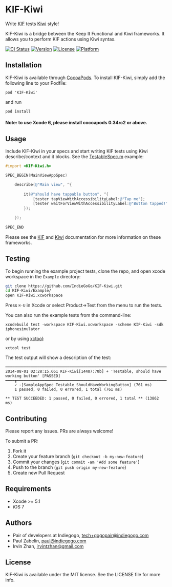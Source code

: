 # KIF-Kiwi

Write [KIF](https://github.com/kif-framework/KIF) tests [Kiwi](https://github.com/kiwi-bdd/Kiwi) style!

KIF-Kiwi is a bridge between the Keep It Functional and Kiwi frameworks.  It allows you to perform KIF actions using Kiwi syntax.

[![CI Status](http://img.shields.io/travis/IndieGoGo/KIF-Kiwi.svg?style=flat)](https://travis-ci.org/IndieGoGo/KIF-Kiwi)
[![Version](https://img.shields.io/cocoapods/v/KIF-Kiwi.svg?style=flat)](http://cocoadocs.org/docsets/KIF-Kiwi)
[![License](https://img.shields.io/cocoapods/l/KIF-Kiwi.svg?style=flat)](http://cocoadocs.org/docsets/KIF-Kiwi)
[![Platform](https://img.shields.io/cocoapods/p/KIF-Kiwi.svg?style=flat)](http://cocoadocs.org/docsets/KIF-Kiwi)

## Installation

KIF-Kiwi is available through [CocoaPods](http://cocoapods.org). To install KIF-Kiwi, simply add the following line to your Podfile:

    pod 'KIF-Kiwi'

and run

    pod install
    
#### Note: to use Xcode 6, please install cocoapods 0.34rc2 or above.

## Usage
Include KIF-Kiwi in your specs and start writing KIF tests using Kiwi describe/context and it blocks.  See the [TestableSpec.m](https://github.com/IndieGoGo/KIF-Kiwi/blob/master/Example/Tests/TestableSpec.m) example:
```objective-c
#import <KIF-Kiwi.h>

SPEC_BEGIN(MainViewAppSpec)

	describe(@"Main view", ^{
		
		it(@"should have tappable button", ^{
            [tester tapViewWithAccessibilityLabel:@"Tap me"];
            [tester waitForViewWithAccessibilityLabel:@"Button tapped!"];
		});

	});
	
SPEC_END
```

Please see the [KIF](https://github.com/kif-framework/KIF) and [Kiwi](https://github.com/kiwi-bdd/Kiwi) documentation for more information on these frameworks.

## Testing

To begin running the example project tests, clone the repo, and open xcode workspace in the `Example` directory:
```bash
git clone https://github.com/IndieGoGo/KIF-Kiwi.git
cd KIF-Kiwi/Example/
open KIF-Kiwi.xcworkspace
```
Press ```⌘-U``` in Xcode or select Product->Test from the menu to run the tests.

You can also run the example tests from the command-line:
```
xcodebuild test -workspace KIF-Kiwi.xcworkspace -scheme KIF-Kiwi -sdk iphonesimulator
```
or by using [xctool](https://github.com/facebook/xctool):
```
xctool test
```
The test output will show a description of the test:
```
━━━━━━━━━━━━━━━━━━━━━━━━━━━━━━━━━━━━━━━━━━━━━━━━━━━━━━━━━━━━━━━━━━━━━━━━━━━━━━━━━━━━━━━━━━━━━
2014-08-01 02:28:15.661 KIF-Kiwi[14407:70b] + 'Testable, should have working button' [PASSED]
━━━━┳━━━━━━━━━━━━━━━━━━━━━━━━━━━━━━━━━━━━━━━━━━━━━━━━━━━━━━━━━━━━━━━━━━━━━━━━━━━━━━━━━━━━━━━━
    ✓ -[SampleAppSpec Testable_ShouldHaveWorkingButton] (761 ms)
    1 passed, 0 failed, 0 errored, 1 total (761 ms)

** TEST SUCCEEDED: 1 passed, 0 failed, 0 errored, 1 total ** (13862 ms)

```

## Contributing
Please report any issues.  PRs are always welcome!

To submit a PR:

1. Fork it
2. Create your feature branch (`git checkout -b my-new-feature`)
3. Commit your changes (`git commit -am 'Add some feature'`)
4. Push to the branch (`git push origin my-new-feature`)
5. Create new Pull Request


## Requirements

* Xcode >= 5.1
* iOS 7

## Authors

* Pair of developers at Indiegogo, tech+gogopair@indiegogo.com
* Paul Zabelin, paul@indiegogo.com
* Irvin Zhan, irvintzhan@gmail.com

## License

KIF-Kiwi is available under the MIT license. See the LICENSE file for more info.
